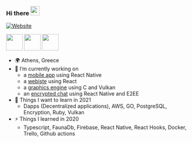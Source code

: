 ### Hi there <img src="https://media.giphy.com/media/hvRJCLFzcasrR4ia7z/giphy.gif" width="25px">

[![Website](https://img.shields.io/website?label=hectortav.github.io&style=for-the-badge&url=https://hectortav.github.io)](https://hectortav.github.io)

[<img src="https://about.gitlab.com/images/press/logo/png/gitlab-icon-rgb.png" width="45" height="45"/>](https://gitlab.com/hector_tav)
[<img src="https://content.linkedin.com/content/dam/me/business/en-us/amp/brand-site/v2/bg/LI-Bug.svg.original.svg" width="45" height="45"/>](https://www.linkedin.com/in/hector-tavoularis-92235414b/)
[<img src="https://github.githubassets.com/images/modules/logos_page/GitHub-Mark.png" width="45" height="45"/>](https://github.com/hectortav)


- 🌍 Athens, Greece
- 🔭 I’m currently working on
  - a [mobile app](https://github.com/needit-gr) using React Native
  - a [webiste](https://github.com/TrendDotFarm) using React
  - a [graphics engine](https://github.com/index-zer0) using C and Vulkan
  - an [encrypted chat](https://github.com/index-zer0) using React Native and E2EE
- 🌱 Things I want to learn in 2021
  - Dapps (Decentralized applications), AWS, GO, PostgreSQL, Encryption, Ruby, Vulkan
- ⚡ Things I learned in 2020
  - Typescript, FaunaDb, Firebase, React Native, React Hooks, Docker, Trello, Github actions
    
<!--
**hectortav/hectortav** is a ✨ _special_ ✨ repository because its `README.md` (this file) appears on your GitHub profile.

Here are some ideas to get you started:

- 🔭 I’m currently working on ...
- 🌱 I’m currently learning ...
- 👯 I’m looking to collaborate on ...
- 🤔 I’m looking for help with ...
- 💬 Ask me about ...
- 📫 How to reach me: ...
- 😄 Pronouns: ...
- ⚡ Fun fact: ...

[![Anurag's github stats](https://github-readme-stats.vercel.app/api?username=hectortav)](https://github.com/anuraghazra/github-readme-stats)
- 🤔 I’m looking for help with [akira](https://github.com/index-zer0/akira) a neural network created using C

-->
